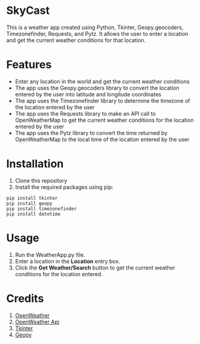 # SkyCast

This is a weather app created using Python, Tkinter, Geopy.geocoders, Timezonefinder, Requests, and Pytz. It allows the user to enter a location and get the current weather conditions for that location.

# Features

- Enter any location in the world and get the current weather conditions
- The app uses the Geopy.geocoders library to convert the location entered by the user into latitude and longitude coordinates
- The app uses the Timezonefinder library to determine the timezone of the location entered by the user
- The app uses the Requests library to make an API call to OpenWeatherMap to get the current weather conditions for the location entered by the user
- The app uses the Pytz library to convert the time returned by OpenWeatherMap to the local time of the location entered by the user

# Installation

1. Clone this repository 
2. Install the required packages using pip:
```shell
pip install tkinter
pip install geopy
pip install timezonefinder
pip install datetime
```

# Usage

1. Run the WeatherApp.py file.
2. Enter a location in the **Location** entry box.
3. Click the **Get Weather/Search** button to get the current weather conditions for the location entered.

# Credits

1. [OpenWeather](https://openweathermap.org/)
2. [OpenWeather Api](https://openweathermap.org/api)
3. [Tkinter](https://docs.python.org/3/library/tkinter.html)
4. [Geopy](https://geopy.readthedocs.io/en/stable/#geocoders)

